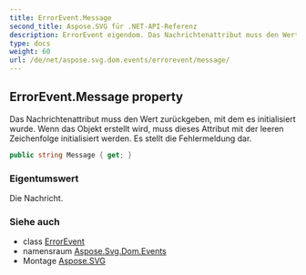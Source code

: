 ```yaml
---
title: ErrorEvent.Message
second_title: Aspose.SVG für .NET-API-Referenz
description: ErrorEvent eigendom. Das Nachrichtenattribut muss den Wert zurückgeben mit dem es initialisiert wurde. Wenn das Objekt erstellt wird muss dieses Attribut mit der leeren Zeichenfolge initialisiert werden. Es stellt die Fehlermeldung dar.
type: docs
weight: 60
url: /de/net/aspose.svg.dom.events/errorevent/message/
---
```

## ErrorEvent.Message property

Das Nachrichtenattribut muss den Wert zurückgeben, mit dem es initialisiert wurde. Wenn das Objekt erstellt wird, muss dieses Attribut mit der leeren Zeichenfolge initialisiert werden. Es stellt die Fehlermeldung dar.

```csharp
public string Message { get; }
```

### Eigentumswert

Die Nachricht.

### Siehe auch

* class [ErrorEvent](../)
* namensraum [Aspose.Svg.Dom.Events](../../errorevent/)
* Montage [Aspose.SVG](../../../)


